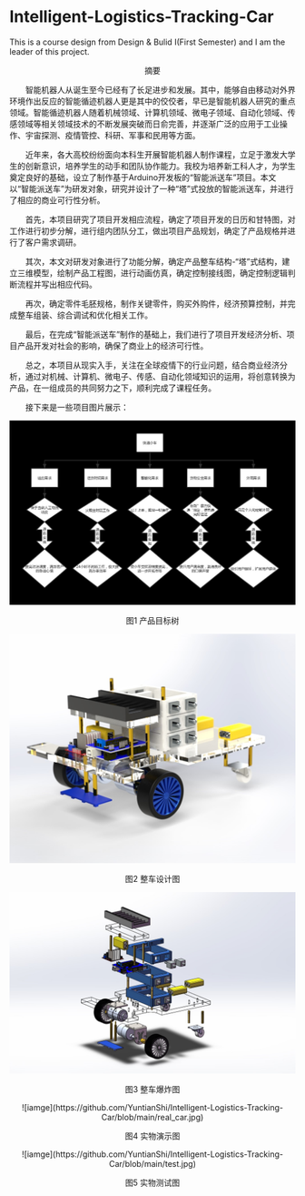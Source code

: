 # Intelligent-Logistics-Tracking-Car
This is a course design from Design &amp; Bulid Ⅰ(First Semester) and I am the leader of this project.  


<p align="center">
摘要
</p>  

&emsp;&emsp;智能机器人从诞生至今已经有了长足进步和发展。其中，能够自由移动对外界环境作出反应的智能循迹机器人更是其中的佼佼者，早已是智能机器人研究的重点领域。智能循迹机器人随着机械领域、计算机领域、微电子领域、自动化领域、传感领域等相关领域技术的不断发展突破而日俞完善，并逐渐广泛的应用于工业操作、宇宙探测、疫情管控、科研、军事和民用等方面。  

&emsp;&emsp;近年来，各大高校纷纷面向本科生开展智能机器人制作课程，立足于激发大学生的创新意识，培养学生的动手和团队协作能力。我校为培养新工科人才，为学生奠定良好的基础，设立了制作基于Arduino开发板的“智能派送车”项目。本文以“智能派送车”为研发对象，研究并设计了一种“塔”式投放的智能派送车，并进行了相应的商业可行性分析。  

&emsp;&emsp;首先，本项目研究了项目开发相应流程，确定了项目开发的日历和甘特图，对工作进行初步分解，进行组内团队分工，做出项目产品规划，确定了产品规格并进行了客户需求调研。  

&emsp;&emsp;其次，本文对研发对象进行了功能分解，确定产品整车结构-“塔”式结构，建立三维模型，绘制产品工程图，进行动画仿真，确定控制接线图，确定控制逻辑判断流程并写出相应代码。  

&emsp;&emsp;再次，确定零件毛胚规格，制作关键零件，购买外购件，经济预算控制，并完成整车组装、综合调试和优化相关工作。  

&emsp;&emsp;最后，在完成“智能派送车”制作的基础上，我们进行了项目开发经济分析、项目产品开发对社会的影响，确保了商业上的经济可行性。  

&emsp;&emsp;总之，本项目从现实入手，关注在全球疫情下的行业问题，结合商业经济分析，通过对机械、计算机、微电子、传感、自动化领域知识的运用，将创意转换为产品，在一组成员的共同努力之下，顺利完成了课程任务。  

&emsp;&emsp;接下来是一些项目图片展示：  

![iamge](https://github.com/YuntianShi/Intelligent-Logistics-Tracking-Car/blob/main/tree.jpg)   

<p align="center">
图1 产品目标树
</p>  

![iamge](https://github.com/YuntianShi/Intelligent-Logistics-Tracking-Car/blob/main/design.jpg)  

<p align="center">
图2 整车设计图
</p>  

![iamge](https://github.com/YuntianShi/Intelligent-Logistics-Tracking-Car/blob/main/bomb.jpg)   

<p align="center">
图3 整车爆炸图
</p>  

<p align="center">
![iamge](https://github.com/YuntianShi/Intelligent-Logistics-Tracking-Car/blob/main/real_car.jpg)  
</p>  

<p align="center">
图4 实物演示图
</p>  

<p align="center">
![iamge](https://github.com/YuntianShi/Intelligent-Logistics-Tracking-Car/blob/main/test.jpg)   
</p>  

<p align="center">
图5 实物测试图
</p>  

